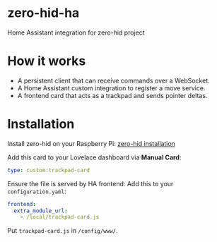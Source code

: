 # zero-hid-ha
Home Assistant integration for zero-hid project

# How it works
- A persistent client that can receive commands over a WebSocket.
- A Home Assistant custom integration to register a move service.
- A frontend card that acts as a trackpad and sends pointer deltas.
 
# Installation
Install zero-hid on your Raspberry Pi: 
[zero-hid installation](https://github.com/cgu-tech/zero-hid)

Add this card to your Lovelace dashboard via **Manual Card**:
```yaml
type: custom:trackpad-card
```

Ensure the file is served by HA frontend:
Add this to your `configuration.yaml`:
```yaml
frontend:
  extra_module_url:
    - /local/trackpad-card.js
```

Put `trackpad-card.js` in `/config/www/`.
